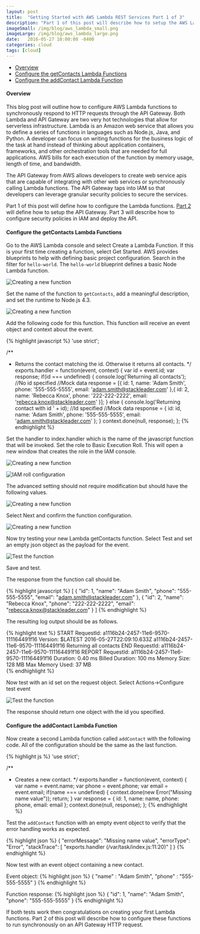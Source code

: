 ```yaml
---
layout: post
title:  "Getting Started with AWS Lambda REST Services Part 1 of 3"
description: "Part 1 of this post will describe how to setup the AWS Lambda functions for serverless REST services."
imageSmall: /img/blog/aws_lambda_small.png
imageLarge: /img/blog/aws_lambda_large.png
date:   2016-05-27 10:00:00 -0400
categories: cloud
tags: [cloud]
---
```



<!-- MarkdownTOC -->

- [Overview](#overview)
- [Configure the getContacts Lambda Functions](#configure-the-getcontacts-lambda-functions)
- [Configure the addContact Lambda Function](#configure-the-addcontact-lambda-function)

<!-- /MarkdownTOC -->

#### Overview
This blog post will outline how to configure AWS Lambda functions to synchronously respond to HTTP requests through the API Gateway.  Both Lambda and API Gateway are two very hot technologies that allow for serverless infrastructure.  Lambda is an Amazon web service that allows you to define a series of functions in languages such as Node.js, Java, and Python.  A developer can focus on writing functions for the business logic of the task at hand instead of thinking about application containers, frameworks, and other orchestration tools that are needed for full applications.  AWS bills for each execution of the function by memory usage, length of time, and bandwidth.

The API Gateway from AWS allows developers to create web service apis that are capable of integrating with other web services or synchronously calling Lambda functions.  The API Gateway taps into IAM so that developers can leverage granular security policies to secure the services.

Part 1 of this post will define how to configure the Lambda functions.  [Part 2](/cloud/2016/06/01/getting-started-aws-lambda-http-part2.html) will define how to setup the API Gateway.  Part 3 will describe how to configure security policies in IAM and deploy the API.

#### Configure the getContacts Lambda Functions
Go to the AWS Lambda console and select Create a Lambda Function.  If this is your first time creating a function, select Get Started.  AWS provides blueprints to help with defining basic project configuration.  Search in the filter for `hello-world`.  The `hello-world` blueprint defines a basic Node Lambda function.

![Creating a new function](/img/blog/aws-lambda-1.png)

Set the name of the function to `getContacts`, add a meaningful description, and set the runtime to Node.js 4.3.  

![Creating a new function](/img/blog/aws-lambda-2.png)

Add the following code for this function.  This function will receive an event object and context about the event.

{% highlight javascript %}
'use strict';
         
/**
 * Returns the contact matching the id.  Otherwise it returns all contacts.
 */
exports.handler = function(event, context) {
  var id = event.id;
  var response;
  if(id === undefined) {
      console.log('Returning all contacts');
      //No id specified
      //Mock data
      response = [{
          id: 1,
          name: 'Adam Smith',
          phone: '555-555-5555',
          email: 'adam.smith@stackleader.com'
      },{
          id: 2,
          name: 'Rebecca Knox',
          phone: '222-222-2222',
          email: 'rebecca.knox@stackleader.com'
      }];
  } else {
      console.log('Returning contact with id ' + id);
      //Id specified
      //Mock data
      response = {
          id: id,
          name: 'Adam Smith',
          phone: '555-555-5555',
          email: 'adam.smith@stackleader.com'
      };
  }
  context.done(null, response);
};
{% endhighlight %}

Set the handler to index.handler which is the name of the javascript function that will be invoked.  Set the role to Basic Execution Roll.  This will open a new window that creates the role in the IAM console.

![Creating a new function](/img/blog/aws-lambda-4.png)

![IAM roll configuration](/img/blog/aws-lambda-3.png)

The advanced setting should not require modification but should have the following values.

![Creating a new function](/img/blog/aws-lambda-5.png)

Select Next and confirm the function configuration.

![Creating a new function](/img/blog/aws-lambda-6.png)

Now try testing your new Lambda getContacts function.  Select Test and set an empty json object as the payload for the event.

![Test the function](/img/blog/aws-lambda-7.png)

Save and test.

The response from the function call should be.

{% highlight javascript %}
[
  {
    "id": 1,
    "name": "Adam Smith",
    "phone": "555-555-5555",
    "email": "adam.smith@stackleader.com"
  },
  {
    "id": 2,
    "name": "Rebecca Knox",
    "phone": "222-222-2222",
    "email": "rebecca.knox@stackleader.com"
  }
]
{% endhighlight %}

The resulting log output should be as follows.

{% highlight text %}
START RequestId: a1116b24-2457-11e6-9570-111164491f16 Version: $LATEST
2016-05-27T22:09:10.633Z	a1116b24-2457-11e6-9570-111164491f16	Returning all contacts
END RequestId: a1116b24-2457-11e6-9570-111164491f16
REPORT RequestId: a1116b24-2457-11e6-9570-111164491f16	Duration: 0.40 ms	Billed Duration: 100 ms 	Memory Size: 128 MB	Max Memory Used: 37 MB	
{% endhighlight %}

Now test with an id set on the request object.  Select Actions->Configure test event

![Test the function](/img/blog/aws-lambda-8.png)

The response should return one object with the id you specified.  

#### Configure the addContact Lambda Function
Now create a second Lambda function called `addContact` with the following code.  All of the configuration should be the same as the last function.

{% highlight js %}
'use strict';
         
/**
 * Creates a new contact.
 */
exports.handler = function(event, context) {
  var name = event.name;
  var phone = event.phone;
  var email = event.email;
  if(name === undefined) {
      context.done(new Error("Missing name value"));
      return;
  }
  var response = {
      id: 1,
      name: name,
      phone: phone,
      email: email
  };
  context.done(null, response);
};
{% endhighlight %}

Test the `addContact` function with an empty event object to verify that the error handling works as expected.

{% highlight json %}
{
  "errorMessage": "Missing name value",
  "errorType": "Error",
  "stackTrace": [
    "exports.handler (/var/task/index.js:11:20)"
  ]
}
{% endhighlight %}

Now test with an event object containing a new contact.

Event object:
{% highlight json %}
{
    "name" : "Adam Smith",
    "phone" : "555-555-5555"
}
{% endhighlight %}

Function response:
{% highlight json %}
{
  "id": 1,
  "name": "Adam Smith",
  "phone": "555-555-5555"
}
{% endhighlight %}

If both tests work then congratulations on creating your first Lambda functions.  Part 2 of this post will describe how to configure these functions to run synchronously on an API Gateway HTTP request.

